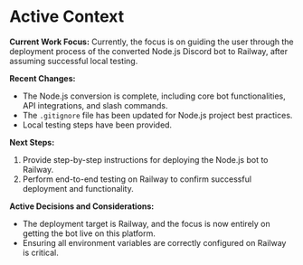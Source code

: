 # Active Context

**Current Work Focus:**
Currently, the focus is on guiding the user through the deployment process of the converted Node.js Discord bot to Railway, after assuming successful local testing.

**Recent Changes:**
-   The Node.js conversion is complete, including core bot functionalities, API integrations, and slash commands.
-   The `.gitignore` file has been updated for Node.js project best practices.
-   Local testing steps have been provided.

**Next Steps:**
1.  Provide step-by-step instructions for deploying the Node.js bot to Railway.
2.  Perform end-to-end testing on Railway to confirm successful deployment and functionality.

**Active Decisions and Considerations:**
-   The deployment target is Railway, and the focus is now entirely on getting the bot live on this platform.
-   Ensuring all environment variables are correctly configured on Railway is critical. 